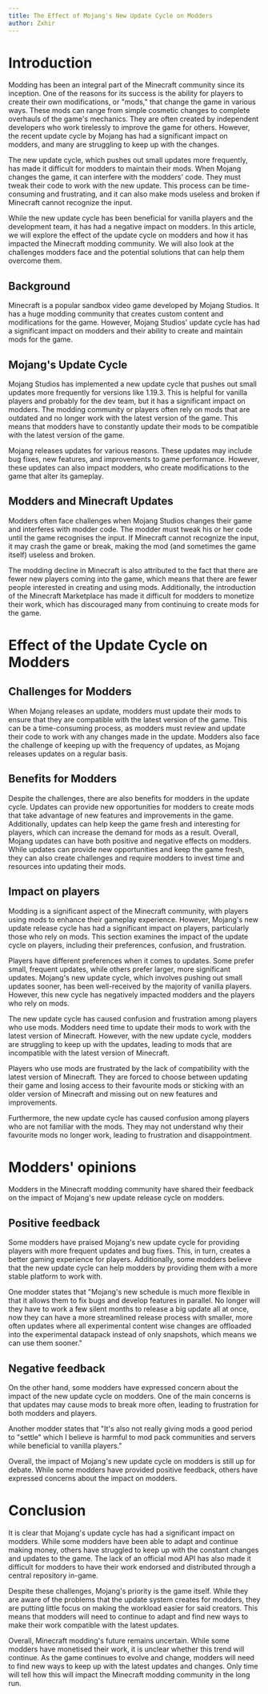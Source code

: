 ```yaml
---
title: The Effect of Mojang's New Update Cycle on Modders
author: Zxhir
---
```


# Introduction

Modding has been an integral part of the Minecraft community since its inception. One of the reasons for its success is the ability for players to create their own modifications, or "mods," that change the game in various ways. These mods can range from simple cosmetic changes to complete overhauls of the game's mechanics. They are often created by independent developers who work tirelessly to improve the game for others. However, the recent update cycle by Mojang has had a significant impact on modders, and many are struggling to keep up with the changes.

The new update cycle, which pushes out small updates more frequently, has made it difficult for modders to maintain their mods. When Mojang changes the game, it can interfere with the modders' code. They must tweak their code to work with the new update. This process can be time-consuming and frustrating, and it can also make mods useless and broken if Minecraft cannot recognize the input.

While the new update cycle has been beneficial for vanilla players and the development team, it has had a negative impact on modders. In this article, we will explore the effect of the update cycle on modders and how it has impacted the Minecraft modding community. We will also look at the challenges modders face and the potential solutions that can help them overcome them.

## Background

Minecraft is a popular sandbox video game developed by Mojang Studios. It has a huge modding community that creates custom content and modifications for the game. However, Mojang Studios' update cycle has had a significant impact on modders and their ability to create and maintain mods for the game.

## Mojang's Update Cycle

Mojang Studios has implemented a new update cycle that pushes out small updates more frequently for versions like 1.19.3. This is helpful for vanilla players and probably for the dev team, but it has a significant impact on modders. The modding community or players often rely on mods that are outdated and no longer work with the latest version of the game. This means that modders have to constantly update their mods to be compatible with the latest version of the game.

Mojang releases updates for various reasons. These updates may include bug fixes, new features, and improvements to game performance. However, these updates can also impact modders, who create modifications to the game that alter its gameplay.

## Modders and Minecraft Updates

Modders often face challenges when Mojang Studios changes their game and interferes with modder code. The modder must tweak his or her code until the game recognises the input. If Minecraft cannot recognize the input, it may crash the game or break, making the mod (and sometimes the game itself) useless and broken.

The modding decline in Minecraft is also attributed to the fact that there are fewer new players coming into the game, which means that there are fewer people interested in creating and using mods. Additionally, the introduction of the Minecraft Marketplace has made it difficult for modders to monetize their work, which has discouraged many from continuing to create mods for the game.

# Effect of the Update Cycle on Modders
## Challenges for Modders

When Mojang releases an update, modders must update their mods to ensure that they are compatible with the latest version of the game. This can be a time-consuming process, as modders must review and update their code to work with any changes made in the update. Modders also face the challenge of keeping up with the frequency of updates, as Mojang releases updates on a regular basis.

## Benefits for Modders

Despite the challenges, there are also benefits for modders in the update cycle. Updates can provide new opportunities for modders to create mods that take advantage of new features and improvements in the game. Additionally, updates can help keep the game fresh and interesting for players, which can increase the demand for mods as a result. Overall, Mojang updates can have both positive and negative effects on modders. While updates can provide new opportunities and keep the game fresh, they can also create challenges and require modders to invest time and resources into updating their mods.

## Impact on players

Modding is a significant aspect of the Minecraft community, with players using mods to enhance their gameplay experience. However, Mojang's new update release cycle has had a significant impact on players, particularly those who rely on mods. This section examines the impact of the update cycle on players, including their preferences, confusion, and frustration.

Players have different preferences when it comes to updates. Some prefer small, frequent updates, while others prefer larger, more significant updates. Mojang's new update cycle, which involves pushing out small updates sooner, has been well-received by the majority of vanilla players. However, this new cycle has negatively impacted modders and the players who rely on mods.

The new update cycle has caused confusion and frustration among players who use mods. Modders need time to update their mods to work with the latest version of Minecraft. However, with the new update cycle, modders are struggling to keep up with the updates, leading to mods that are incompatible with the latest version of Minecraft.

Players who use mods are frustrated by the lack of compatibility with the latest version of Minecraft. They are forced to choose between updating their game and losing access to their favourite mods or sticking with an older version of Minecraft and missing out on new features and improvements.

Furthermore, the new update cycle has caused confusion among players who are not familiar with the mods. They may not understand why their favourite mods no longer work, leading to frustration and disappointment.

# Modders' opinions

Modders in the Minecraft modding community have shared their feedback on the impact of Mojang's new update release cycle on modders.

## Positive feedback

Some modders have praised Mojang's new update cycle for providing players with more frequent updates and bug fixes. This, in turn, creates a better gaming experience for players. Additionally, some modders believe that the new update cycle can help modders by providing them with a more stable platform to work with.

One modder states that "Mojang's new schedule is much more flexible in that it allows them to fix bugs and develop features in parallel. No longer will they have to work a few silent months to release a big update all at once, now they can have a more streamlined release process with smaller, more often updates where all experimental content wise changes are offloaded into the experimental datapack instead of only snapshots, which means we can use them sooner."

## Negative feedback

On the other hand, some modders have expressed concern about the impact of the new update cycle on modders. One of the main concerns is that updates may cause mods to break more often, leading to frustration for both modders and players.

Another modder states that "It's also not really giving mods a good period to "settle" which I believe is harmful to mod pack communities and servers while beneficial to vanilla players."

Overall, the impact of Mojang's new update cycle on modders is still up for debate. While some modders have provided positive feedback, others have expressed concerns about the impact on modders.
# Conclusion

It is clear that Mojang's update cycle has had a significant impact on modders. While some modders have been able to adapt and continue making money, others have struggled to keep up with the constant changes and updates to the game. The lack of an official mod API has also made it difficult for modders to have their work endorsed and distributed through a central repository in-game.

Despite these challenges, Mojang's priority is the game itself. While they are aware of the problems that the update system creates for modders, they are putting little focus on making the workload easier for said creators. This means that modders will need to continue to adapt and find new ways to make their work compatible with the latest updates.

Overall, Minecraft modding's future remains uncertain. While some modders have monetised their work, it is unclear whether this trend will continue. As the game continues to evolve and change, modders will need to find new ways to keep up with the latest updates and changes. Only time will tell how this will impact the Minecraft modding community in the long run.